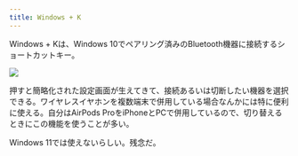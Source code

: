 ```yaml
---
title: Windows + K
---
```

Windows + Kは、Windows 10でペアリング済みのBluetooth機器に接続するショートカットキー。

![](https://lh5.googleusercontent.com/skKfXmwoWzY_tBs9X1GH0LS-CvEJz3PWdjRmT5i-NAFMAUa5rc3Lxy3_istVBhwhehtEYLNUOromTBRcsjA_2hDmeBj8nGGdu3NCSo3zzZ0QIEelB4m4aAuaeGP03UrkYhIImY1LdIm8pz1KhS70PBF3brtxl97-Dg2quAFyrZUX_UoYnhPtLwS2)

押すと簡略化された設定画面が生えてきて、接続あるいは切断したい機器を選択できる。ワイヤレスイヤホンを複数端末で併用している場合なんかには特に便利に使える。自分はAirPods ProをiPhoneとPCで併用しているので、切り替えるときにこの機能を使うことが多い。

Windows 11では使えないらしい。残念だ。
